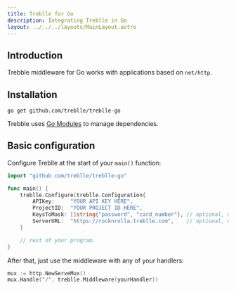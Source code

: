 ```yaml
---
title: Treblle for Go
description: Integrating Treblle in Go
layout: ../../../layouts/MainLayout.astro
---
```


## Introduction

Trebble middleware for Go works with applications based on `net/http`.

## Installation

```shell
go get github.com/treblle/treblle-go
```

Trebble uses [Go Modules](https://github.com/golang/go/wiki/Modules) to manage dependencies.


## Basic configuration

Configure Treblle at the start of your `main()` function:

```go
import "github.com/treblle/treblle-go"

func main() {
	treblle.Configure(treblle.Configuration{
		APIKey:     "YOUR API KEY HERE",
		ProjectID:  "YOUR PROJECT ID HERE",
		KeysToMask: []string{"password", "card_number"}, // optional, mask fields you don't want sent to Treblle
		ServerURL:  "https://rocknrolla.treblle.com",    // optional, don't use default server URL
	}

    // rest of your program.
}

```


After that, just use the middleware with any of your handlers:
 ```go
mux := http.NewServeMux()
mux.Handle("/", treblle.Middleware(yourHandler))
```
